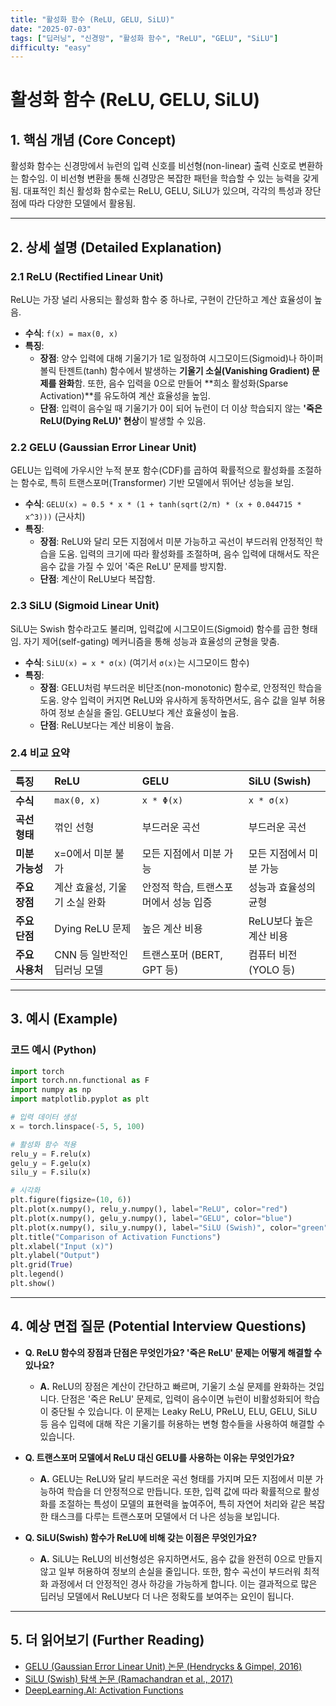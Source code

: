 ```yaml
---
title: "활성화 함수 (ReLU, GELU, SiLU)"
date: "2025-07-03"
tags: ["딥러닝", "신경망", "활성화 함수", "ReLU", "GELU", "SiLU"]
difficulty: "easy"
---
```


# 활성화 함수 (ReLU, GELU, SiLU)

## 1. 핵심 개념 (Core Concept)

활성화 함수는 신경망에서 뉴런의 입력 신호를 비선형(non-linear) 출력 신호로 변환하는 함수임. 이 비선형 변환을 통해 신경망은 복잡한 패턴을 학습할 수 있는 능력을 갖게 됨. 대표적인 최신 활성화 함수로는 ReLU, GELU, SiLU가 있으며, 각각의 특성과 장단점에 따라 다양한 모델에서 활용됨.

---

## 2. 상세 설명 (Detailed Explanation)

### 2.1 ReLU (Rectified Linear Unit)

ReLU는 가장 널리 사용되는 활성화 함수 중 하나로, 구현이 간단하고 계산 효율성이 높음.

*   **수식**: `f(x) = max(0, x)`
*   **특징**:
    *   **장점**: 양수 입력에 대해 기울기가 1로 일정하여 시그모이드(Sigmoid)나 하이퍼볼릭 탄젠트(tanh) 함수에서 발생하는 **기울기 소실(Vanishing Gradient) 문제를 완화**함. 또한, 음수 입력을 0으로 만들어 **희소 활성화(Sparse Activation)**를 유도하여 계산 효율성을 높임.
    *   **단점**: 입력이 음수일 때 기울기가 0이 되어 뉴런이 더 이상 학습되지 않는 **'죽은 ReLU(Dying ReLU)' 현상**이 발생할 수 있음.

### 2.2 GELU (Gaussian Error Linear Unit)

GELU는 입력에 가우시안 누적 분포 함수(CDF)를 곱하여 확률적으로 활성화를 조절하는 함수로, 특히 트랜스포머(Transformer) 기반 모델에서 뛰어난 성능을 보임.

*   **수식**: `GELU(x) ≈ 0.5 * x * (1 + tanh(sqrt(2/π) * (x + 0.044715 * x^3)))` (근사치)
*   **특징**:
    *   **장점**: ReLU와 달리 모든 지점에서 미분 가능하고 곡선이 부드러워 안정적인 학습을 도움. 입력의 크기에 따라 활성화를 조절하며, 음수 입력에 대해서도 작은 음수 값을 가질 수 있어 '죽은 ReLU' 문제를 방지함.
    *   **단점**: 계산이 ReLU보다 복잡함.

### 2.3 SiLU (Sigmoid Linear Unit)

SiLU는 Swish 함수라고도 불리며, 입력값에 시그모이드(Sigmoid) 함수를 곱한 형태임. 자기 제어(self-gating) 메커니즘을 통해 성능과 효율성의 균형을 맞춤.

*   **수식**: `SiLU(x) = x * σ(x)` (여기서 `σ(x)`는 시그모이드 함수)
*   **특징**:
    *   **장점**: GELU처럼 부드러운 비단조(non-monotonic) 함수로, 안정적인 학습을 도움. 양수 입력이 커지면 ReLU와 유사하게 동작하면서도, 음수 값을 일부 허용하여 정보 손실을 줄임. GELU보다 계산 효율성이 높음.
    *   **단점**: ReLU보다는 계산 비용이 높음.

### 2.4 비교 요약

| 특징 | ReLU | GELU | SiLU (Swish) |
| :--- | :--- | :--- | :--- |
| **수식** | `max(0, x)` | `x * Φ(x)` | `x * σ(x)` |
| **곡선 형태** | 꺾인 선형 | 부드러운 곡선 | 부드러운 곡선 |
| **미분 가능성** | x=0에서 미분 불가 | 모든 지점에서 미분 가능 | 모든 지점에서 미분 가능 |
| **주요 장점** | 계산 효율성, 기울기 소실 완화 | 안정적 학습, 트랜스포머에서 성능 입증 | 성능과 효율성의 균형 |
| **주요 단점** | Dying ReLU 문제 | 높은 계산 비용 | ReLU보다 높은 계산 비용 |
| **주요 사용처** | CNN 등 일반적인 딥러닝 모델 | 트랜스포머 (BERT, GPT 등) | 컴퓨터 비전 (YOLO 등) |

---

## 3. 예시 (Example)

### 코드 예시 (Python)

```python
import torch
import torch.nn.functional as F
import numpy as np
import matplotlib.pyplot as plt

# 입력 데이터 생성
x = torch.linspace(-5, 5, 100)

# 활성화 함수 적용
relu_y = F.relu(x)
gelu_y = F.gelu(x)
silu_y = F.silu(x)

# 시각화
plt.figure(figsize=(10, 6))
plt.plot(x.numpy(), relu_y.numpy(), label="ReLU", color="red")
plt.plot(x.numpy(), gelu_y.numpy(), label="GELU", color="blue")
plt.plot(x.numpy(), silu_y.numpy(), label="SiLU (Swish)", color="green")
plt.title("Comparison of Activation Functions")
plt.xlabel("Input (x)")
plt.ylabel("Output")
plt.grid(True)
plt.legend()
plt.show()
```

---

## 4. 예상 면접 질문 (Potential Interview Questions)

*   **Q. ReLU 함수의 장점과 단점은 무엇인가요? '죽은 ReLU' 문제는 어떻게 해결할 수 있나요?**
    *   **A.** ReLU의 장점은 계산이 간단하고 빠르며, 기울기 소실 문제를 완화하는 것입니다. 단점은 '죽은 ReLU' 문제로, 입력이 음수이면 뉴런이 비활성화되어 학습이 중단될 수 있습니다. 이 문제는 Leaky ReLU, PReLU, ELU, GELU, SiLU 등 음수 입력에 대해 작은 기울기를 허용하는 변형 함수들을 사용하여 해결할 수 있습니다.

*   **Q. 트랜스포머 모델에서 ReLU 대신 GELU를 사용하는 이유는 무엇인가요?**
    *   **A.** GELU는 ReLU와 달리 부드러운 곡선 형태를 가지며 모든 지점에서 미분 가능하여 학습을 더 안정적으로 만듭니다. 또한, 입력 값에 따라 확률적으로 활성화를 조절하는 특성이 모델의 표현력을 높여주어, 특히 자연어 처리와 같은 복잡한 태스크를 다루는 트랜스포머 모델에서 더 나은 성능을 보입니다.

*   **Q. SiLU(Swish) 함수가 ReLU에 비해 갖는 이점은 무엇인가요?**
    *   **A.** SiLU는 ReLU의 비선형성은 유지하면서도, 음수 값을 완전히 0으로 만들지 않고 일부 허용하여 정보의 손실을 줄입니다. 또한, 함수 곡선이 부드러워 최적화 과정에서 더 안정적인 경사 하강을 가능하게 합니다. 이는 결과적으로 많은 딥러닝 모델에서 ReLU보다 더 나은 정확도를 보여주는 요인이 됩니다.

---

## 5. 더 읽어보기 (Further Reading)

*   [GELU (Gaussian Error Linear Unit) 논문 (Hendrycks & Gimpel, 2016)](https://arxiv.org/abs/1606.08415)
*   [SiLU (Swish) 탐색 논문 (Ramachandran et al., 2017)](https://arxiv.org/abs/1710.05941)
*   [DeepLearning.AI: Activation Functions](https://www.deeplearning.ai/resources/natural-language-processing/activation-functions/)